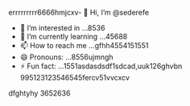 errrrrrrrr6666hmjcxv- 👋 Hi, I’m @sederefe
- 👀 I’m interested in ...8536
- 🌱 I’m currently learning ...45688
- 📫 How to reach me ...gfhh4554151551
- 😄 Pronouns: ...8556ujmngh
- ⚡ Fun fact: ...1551asdasdsdf1sdcad,uuk126ghvbn
995123123546545fercv51vvcxcv
<!---sdf456996cvxgfbfff
sederefe/sederefe is a ✨ special ✨ repository because its `README.md` (thi88s 53file) appears on yo0266ur GitsdffdHub profvbbvile.
You can click the Preview link to take a look fsdat your fsd45.525xcvcxdasdsadfgdfxcv
--->
dfghtyhy
3652636
